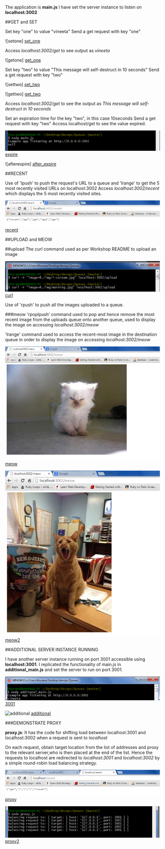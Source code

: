 The application is **main.js** I have set the server instance to listen on **localhost:3002**

##GET and SET

Set key "one" to value "vineeta"
Send a get request with key "one"

![setone] [set_one]

Access *localhost:3002/get* to see output as *vineeta*

![getone] [get_one]

Set key "two" to value "This message will self-destruct in 10 seconds"
Send a get request with key "two"

![settwo] [set_two]

![gettwo] [get_two]

Access *localhost:3002/get* to see the output as *This message will self-destruct in 10 seconds*

Set an expiration time for the key "two", in this case 10seconds
Send a get request with key "two"
Access localhost/get to see the value expired.

![expire] [expire]

![afterexpire] [after_expire]

##RECENT

Use of 'lpush' to push the request's URL to a queue and 'lrange' to get the 5 most recently visited URLs on localhost:3002
Access *localhost:3002/recent* which displays the 5 most recently visited sites.

![recent] [recent]

##UPLOAD and MEOW

##upload
The *curl* command used as per Workshop README to upload an image

![curl] [curl]

Use of 'rpush' to push all the images uploaded to a queue. 

###meow
'rpoplpush' command used to pop and hence remove the most recent image from the uploads queue onto another queue, used to display the image on accessing *localhost:3002/meow*

'lrange' command used to access the recent-most image in the destination queue in order to display the image on accessing *localhost:3002/meow*

![meow] [meow]

![meow2] [meow2]

##ADDITIONAL SERVER INSTANCE RUNNING

I have another server instance running on port 3001 accessible using **localhost:3001**. 
I replicated the functionality of main.js in **additional_main.js** and set the server to run on port 3001.

![3001] [3001]

![additional] [additional]

###DEMONSTRATE PROXY

**proxy.js**: It has the code for shifting load between localhost:3001 and localhost:3002 when a request is sent to *localhost*

On each request, obtain target location from the list of addresses and proxy to the relevant server,who is then placed at the end of the list.
Hence the requests to localhost are redirected to *localhost:3001* and *localhost:3002* by a simple round-robin load balancing strategy.

![proxy] [proxy]

![proxy2] [proxy2]


[set_one]: /images/get_one.PNG
[get_one]: /images/one_vineeta.PNG
[expire]: /images/expire.PNG
[after_expire]: /images/get_after_expire.PNG
[set_two]: /images/set_two.PNG
[get_two]: /images/get_two.PNG
[recent]: /images/recent.PNG
[curl]: /images/curl.PNG
[meow]: /images/meow.PNG
[meow2]: /images/meow2.PNG
[additional]: /images/additionalinstance.PNG
[3001]: /images/3001.PNG
[proxy]: /images/proxy.PNG
[proxy2]: /images/proxy_console.PNG
